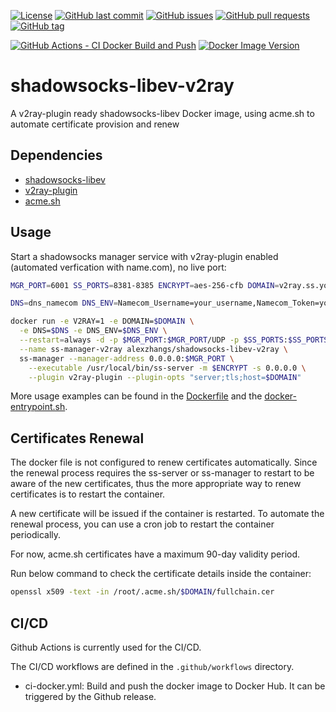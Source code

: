 [![License](https://img.shields.io/github/license/alexzhangs/shadowsocks-libev-v2ray.svg?style=flat-square)](https://github.com/alexzhangs/shadowsocks-libev-v2ray/)
[![GitHub last commit](https://img.shields.io/github/last-commit/alexzhangs/shadowsocks-libev-v2ray.svg?style=flat-square)](https://github.com/alexzhangs/shadowsocks-libev-v2ray/commits/main)
[![GitHub issues](https://img.shields.io/github/issues/alexzhangs/shadowsocks-libev-v2ray.svg?style=flat-square)](https://github.com/alexzhangs/shadowsocks-libev-v2ray/issues)
[![GitHub pull requests](https://img.shields.io/github/issues-pr/alexzhangs/shadowsocks-libev-v2ray.svg?style=flat-square)](https://github.com/alexzhangs/shadowsocks-libev-v2ray/pulls)
[![GitHub tag](https://img.shields.io/github/v/tag/alexzhangs/shadowsocks-libev-v2ray?sort=date)](https://github.com/alexzhangs/shadowsocks-libev-v2ray/tags)

[![GitHub Actions - CI Docker Build and Push](https://github.com/alexzhangs/shadowsocks-libev-v2ray/actions/workflows/ci-docker.yml/badge.svg)](https://github.com/alexzhangs/shadowsocks-libev-v2ray/actions/workflows/ci-docker.yml)
[![Docker Image Version](https://img.shields.io/docker/v/alexzhangs/shadowsocks-libev-v2ray?label=docker%20image)](https://hub.docker.com/r/alexzhangs/shadowsocks-libev-v2ray)

# shadowsocks-libev-v2ray
A v2ray-plugin ready shadowsocks-libev Docker image, using acme.sh to automate certificate provision and renew

## Dependencies
- [shadowsocks-libev](https://github.com/shadowsocks/shadowsocks-libev)
- [v2ray-plugin](https://github.com/shadowsocks/v2ray-plugin)
- [acme.sh](https://github.com/acmesh-official/acme.sh)

## Usage

Start a shadowsocks manager service with v2ray-plugin enabled (automated verfication with name.com), no live port:


```sh
MGR_PORT=6001 SS_PORTS=8381-8385 ENCRYPT=aes-256-cfb DOMAIN=v2ray.ss.yourdomain.com

DNS=dns_namecom DNS_ENV=Namecom_Username=your_username,Namecom_Token=your_password

docker run -e V2RAY=1 -e DOMAIN=$DOMAIN \
  -e DNS=$DNS -e DNS_ENV=$DNS_ENV \
  --restart=always -d -p $MGR_PORT:$MGR_PORT/UDP -p $SS_PORTS:$SS_PORTS \
  --name ss-manager-v2ray alexzhangs/shadowsocks-libev-v2ray \
  ss-manager --manager-address 0.0.0.0:$MGR_PORT \
    --executable /usr/local/bin/ss-server -m $ENCRYPT -s 0.0.0.0 \
    --plugin v2ray-plugin --plugin-opts "server;tls;host=$DOMAIN"
```

More usage examples can be found in the [Dockerfile](Dockerfile) and the [docker-entrypoint.sh](docker-entrypoint.sh).

## Certificates Renewal

The docker file is not configured to renew certificates automatically. Since the renewal process requires the ss-server or ss-manager to restart to be aware of the new certificates, thus the more appropriate way to renew certificates is to restart the container.

A new certificate will be issued if the container is restarted. To automate the renewal process, you can use a cron job to restart the container periodically.

For now, acme.sh certificates have a maximum 90-day validity period.

Run below command to check the certificate details inside the container:

```sh
openssl x509 -text -in /root/.acme.sh/$DOMAIN/fullchain.cer
```

## CI/CD

Github Actions is currently used for the CI/CD.

The CI/CD workflows are defined in the `.github/workflows` directory.

* ci-docker.yml: Build and push the docker image to Docker Hub. It can be triggered by the Github release.
